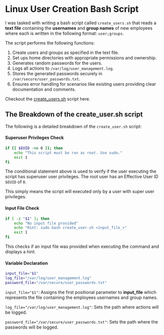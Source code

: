 # Linux User Creation Bash Script
I was tasked with writing a bash script called `create_users.sh` that reads a **text file** containing the **usernames** and **group names** of new employees where each is written in the following format: `user;groups`. 

The script performs the following functions:

1. Create users and groups as specified in the text file.
2. Set ups home directories with appropriate permissions and ownership.
3. Generates random passwords for the users.
4. Logs all actions to `/var/log/user_management.log`.
5. Stores the generated passwords securely in `/var/secure/user_passwords.txt`.
6. Ensures error handling for scenarios like existing users providing clear documentation and comments.

Checkout the [create_users.sh](./create_user.sh) script here.

## The Breakdown of the create_user.sh script

The following is a detailed breakdown of the `create_user.sh` script:

#### Superuser Privileges Check

```sh
if [[ $EUID -ne 0 ]]; then
    echo "This script must be run as root. Use sudo."
    exit 1
fi
```

The conditional statement above is used to verify if the user executing the script has superuser user privileges. The root user has an Effective User ID `$EUID` of `0`. 

This simply means the script will executed only by a user with super user privileges.

#### Input File Check

```sh
if [ -z "$1" ]; then
    echo "No input file provided"
    echo "Hint: sudo bash create_user.sh <input_file_>"
    exit 1
fi
```
 This checks if an input file was provided when executing the command and displays a hint.


 #### Variable Declaration

 ```sh
 input_file="$1"
log_file="/var/log/user_management.log"
password_file="/var/secure/user_passwords.txt"
 ```

 `input_file="$1"`: Assigns the first positional parameter to **input_file** which represents the file containing the employees usernames and group names.

 `log_file="/var/log/user_management.log"`: Sets the path where actions will be logged.

`password_file="/var/secure/user_passwords.txt"`: Sets the path where the passwords will be logged.








